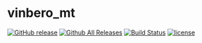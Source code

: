 # vinbero_mt
[![GitHub release](http://img.shields.io/github/release/vinbero/vinbero_mt.svg)](https://github.com/vinbero/vinbero_mt/releases)
[![Github All Releases](http://img.shields.io/github/downloads/vinbero/vinbero_mt/total.svg)](https://github.com/vinbero/vinbero_mt/releases)
[![Build Status](https://travis-ci.org/vinbero/vinbero_mt.svg?branch=master)](https://travis-ci.org/vinbero/vinbero_mt)
[![license](http://img.shields.io/github/license/vinbero/vinbero_mt.svg)](https://raw.githubusercontent.com/vinbero/vinbero_mt/master/LICENSE)
